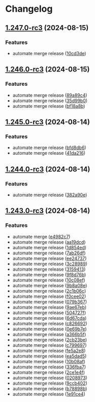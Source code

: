 # Changelog

## [1.247.0-rc3](https://github.com/bq-priyanshu-18/Basics/compare/v1.246.0-rc3...v1.247.0-rc3) (2024-08-15)


### Features

* automate merge release ([10cd3de](https://github.com/bq-priyanshu-18/Basics/commit/10cd3de2647e48b3200533e96818b6b091e7e7da))

## [1.246.0-rc3](https://github.com/bq-priyanshu-18/Basics/compare/v1.245.0-rc3...v1.246.0-rc3) (2024-08-15)


### Features

* automate merge release ([89a89c4](https://github.com/bq-priyanshu-18/Basics/commit/89a89c4ca00d3efb617393c259c1102afb08bf20))
* automate merge release ([35d99b0](https://github.com/bq-priyanshu-18/Basics/commit/35d99b0ff6a1bf7fdda8c3fbe48c4f27881c1efd))
* automate merge release ([bf18a8b](https://github.com/bq-priyanshu-18/Basics/commit/bf18a8bda7f8d0e4554ee74600e091bd12bbe656))

## [1.245.0-rc3](https://github.com/bq-priyanshu-18/Basics/compare/v1.244.0-rc3...v1.245.0-rc3) (2024-08-14)


### Features

* automate merge release ([bfd8db6](https://github.com/bq-priyanshu-18/Basics/commit/bfd8db6299da42d8dfb646e5e7a0406178375a70))
* automate merge release ([41da216](https://github.com/bq-priyanshu-18/Basics/commit/41da21679e8de62aa3746b04428e724a129d9504))

## [1.244.0-rc3](https://github.com/bq-priyanshu-18/Basics/compare/v1.243.0-rc3...v1.244.0-rc3) (2024-08-14)


### Features

* automate merge release ([382a90e](https://github.com/bq-priyanshu-18/Basics/commit/382a90eed654e76a0bf260ef81f5673005d317a2))

## [1.243.0-rc3](https://github.com/bq-priyanshu-18/Basics/compare/v1.242.0-rc3...v1.243.0-rc3) (2024-08-14)


### Features

* automate merge ([e4982c7](https://github.com/bq-priyanshu-18/Basics/commit/e4982c7a271e06547e5554f45a9cd30ef4e7283a))
* automate merge release ([aa19dcd](https://github.com/bq-priyanshu-18/Basics/commit/aa19dcd3d75b330d01946bd7df1a1fdc61558ac7))
* automate merge release ([1d854ed](https://github.com/bq-priyanshu-18/Basics/commit/1d854ed9b8113388dd96a3915bbb70a7fa858e1e))
* automate merge release ([7ab26df](https://github.com/bq-priyanshu-18/Basics/commit/7ab26dfd69f1b841a4522d80df8746c0685989b8))
* automate merge release ([ee24737](https://github.com/bq-priyanshu-18/Basics/commit/ee24737357f75093582e228d707178a99d560a1c))
* automate merge release ([3c28989](https://github.com/bq-priyanshu-18/Basics/commit/3c28989304c70102bc153521b384e322b5bd8db7))
* automate merge release ([3159413](https://github.com/bq-priyanshu-18/Basics/commit/3159413f012a09eda5b9fd7c5dad9a236043a26e))
* automate merge release ([9f8d76b](https://github.com/bq-priyanshu-18/Basics/commit/9f8d76b332b3751de508814088219a2d870d7faa))
* automate merge release ([10c08ef](https://github.com/bq-priyanshu-18/Basics/commit/10c08ef492346c69e10336dc134e60f7dc7fa814))
* automate merge release ([9b8a08e](https://github.com/bq-priyanshu-18/Basics/commit/9b8a08eca29f703d8bd51aacf3a54ebf3a1a575f))
* automate merge release ([2c1b06c](https://github.com/bq-priyanshu-18/Basics/commit/2c1b06cfb2eb37fd0b1c7c9ee5c8454f255a6ff6))
* automate merge release ([f0cee02](https://github.com/bq-priyanshu-18/Basics/commit/f0cee024fcbca109235011c012478d0235f7a662))
* automate merge release ([079b367](https://github.com/bq-priyanshu-18/Basics/commit/079b367b7f6601a016744824392b569ec0c17be7))
* automate merge release ([9ae67eb](https://github.com/bq-priyanshu-18/Basics/commit/9ae67eb63587aa6742916a9e45368f491761fa88))
* automate merge release ([504727f](https://github.com/bq-priyanshu-18/Basics/commit/504727f0c918250164adfa1c695c86086abc3625))
* automate merge release ([6d67cda](https://github.com/bq-priyanshu-18/Basics/commit/6d67cdaa580ded01e5c19ebb9fd2f6427fcf0d50))
* automate merge release ([c826692](https://github.com/bq-priyanshu-18/Basics/commit/c826692295a42b9e0baace8939896c1d4d2811cf))
* automate merge release ([0e69b7e](https://github.com/bq-priyanshu-18/Basics/commit/0e69b7e94ad8a5d7388d42b03d340912e7929eb1))
* automate merge release ([a366b5f](https://github.com/bq-priyanshu-18/Basics/commit/a366b5f836a0270eb19dc048861ff18c1175f18e))
* automate merge release ([2cb23be](https://github.com/bq-priyanshu-18/Basics/commit/2cb23be75eb2f1b7d0008aba112052f59c2cb8da))
* automate merge release ([c799697](https://github.com/bq-priyanshu-18/Basics/commit/c7996971ba87ddf3a09a2fade48def8852389224))
* automate merge release ([fe5a2e8](https://github.com/bq-priyanshu-18/Basics/commit/fe5a2e87ae83d9317ae83482da731caf8ac0658c))
* automate merge release ([ea5dad5](https://github.com/bq-priyanshu-18/Basics/commit/ea5dad5f950541d26dd2eb51b0c6e0dfddd447bb))
* automate merge release ([10b08af](https://github.com/bq-priyanshu-18/Basics/commit/10b08af9eb723b0fe99659ccac0e6a5375374e52))
* automate merge release ([336fba7](https://github.com/bq-priyanshu-18/Basics/commit/336fba7b4f2f09b5b132487c198ab12e991b5aae))
* automate merge release ([2ce1e4f](https://github.com/bq-priyanshu-18/Basics/commit/2ce1e4fc5599cfa7093f0300a0d96c0ab9c1b353))
* automate merge release ([0208973](https://github.com/bq-priyanshu-18/Basics/commit/02089734a3c6ff739cebd22c1b243531b5b94f0c))
* automate merge release ([9ccb402](https://github.com/bq-priyanshu-18/Basics/commit/9ccb402cc8118680785e26ba53cd1004d3359ab9))
* automate merge release ([b78898b](https://github.com/bq-priyanshu-18/Basics/commit/b78898b4e6122afa3832d593208eaf03514c87bc))
* automate merge release ([1e91ce4](https://github.com/bq-priyanshu-18/Basics/commit/1e91ce4572fd98dabb08e00e30ed46cdb2bb7727))
